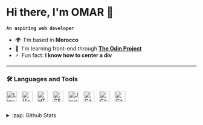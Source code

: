 # Hi there, I'm OMAR 👋

**`An aspiring web developer`**

- 🌍  I'm based in **Morocco**
- 🧠  I'm learning front-end through **[The Odin Project](https://www.theodinproject.com)**
- ⚡  Fun fact: **I know how to center a div**

---

### 🛠️ Languages and Tools

[<img align="left" alt="Linux" width="28px" style="padding-right:10px;" src="https://cdn.jsdelivr.net/gh/devicons/devicon/icons/linux/linux-original.svg" />](https://www.linux.org/pages/download/)
[<img align="left" alt="Visual Studio Code" width="28px" style="padding-right:10px;" src="https://cdn.jsdelivr.net/gh/devicons/devicon@latest/icons/vscode/vscode-original.svg" />](https://code.visualstudio.com/)
[<img align="left" alt="HTML" width="28px" style="padding-right:10px;" src="https://cdn.jsdelivr.net/gh/devicons/devicon/icons/html5/html5-plain.svg" />](https://developer.mozilla.org/en-US/docs/Web/HTML)
[<img align="left" alt="CSS" width="28px" style="padding-right:10px;" src="https://cdn.jsdelivr.net/gh/devicons/devicon/icons/css3/css3-plain.svg" />](https://developer.mozilla.org/en-US/docs/Web/CSS)
[<img align="left" alt="JavaScript" width="28px" style="padding-right:10px;" src="https://cdn.jsdelivr.net/gh/devicons/devicon/icons/javascript/javascript-plain.svg" />](https://developer.mozilla.org/en-US/docs/Web/JavaScript)
[<img align="left" alt="Git" width="28px" style="padding-right:10px;" src="https://cdn.jsdelivr.net/gh/devicons/devicon@latest/icons/git/git-original.svg" />](https://git-scm.com/)
[<img align="left" alt="GitHub" width="28px" style="padding-right:10px;" src="https://user-images.githubusercontent.com/3369400/139447912-e0f43f33-6d9f-45f8-be46-2df5bbc91289.png" />](https://github.com/OneSrX#gh-dark-mode-only)
[<img align="left" alt="GitHub" width="28px" style="padding-right:10px;" src="https://user-images.githubusercontent.com/3369400/139448065-39a229ba-4b06-434b-bc67-616e2ed80c8f.png" />](https://github.com/OneSrX#gh-light-mode-only)
<br />

#

<details>
  <summary>:zap: Github Stats</summary>

  [<img align="left" alt="OneSrX's Github Stats" src="https://github-readme-stats-onesrx.vercel.app/api?username=onesrx&theme=catppuccin_mocha&custom_title=OMAR's%20GitHub%20Stats&hide_border=true&show_icons=true&count_private=true" />](https://github.com/OneSrX?tab=repositories#gh-dark-mode-only)
  [<img align="left" alt="OneSrX's Github Stats" src="https://github-readme-stats-onesrx.vercel.app/api?username=onesrx&theme=catppuccin_latte&custom_title=OMAR's%20GitHub%20Stats&hide_border=true&show_icons=true&count_private=true" />](https://github.com/OneSrX?tab=repositories#gh-light-mode-only)
  
</details>

